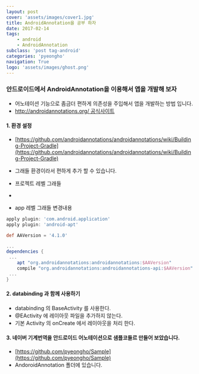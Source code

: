 ```yaml
---
layout: post
cover: 'assets/images/cover1.jpg'
title: AndroidAnnotation을 공부 하자
date: 2017-02-14
tags: 
    - android
    - AndroidAnnotation
subclass: 'post tag-android'
categories: 'pyeongho'
navigation: True
logo: 'assets/images/ghost.png'    
---
```





### 안드로이드에서 AndroidAnnotation을 이용해서 앱을 개발해 보자
 - 어노테이션 기능으로 좀금더 편하게 의존성을 주입해서 앱을 개발하는 방법 입니다.
 - [http://androidannotations.org/ 공식사이트](http://androidannotations.org/)

#### 1. 환경 설정
 - [https://github.com/androidannotations/androidannotations/wiki/Building-Project-Gradle](https://github.com/androidannotations/androidannotations/wiki/Building-Project-Gradle)
 - 그래들 환경이라서 편하게 추가 할 수 있습니다.
 - 프로젝트 레벨 그래들
  
  - <script src="https://gist.github.com/pyeongho/47dbeb046afeee449fbe52f00cc43efc.js"></script>

 - app 레벨 그래들 변경내용 

```gradle
apply plugin: 'com.android.application'
apply plugin: 'android-apt'

def AAVersion = '4.1.0'

...
dependencies {
 ...
    apt "org.androidannotations:androidannotations:$AAVersion"
    compile "org.androidannotations:androidannotations-api:$AAVersion"
 ...   
}

```

#### 2. databinding 과 함께 사용하기
 - databinding 의 BaseActivity 를 사용한다.
 - @EActivity 에 레이아웃 파일을 추가하지 않는다.
 - 기본 Activity 의 onCreate 에서 레이아웃을 처리 한다.


#### 3. 네이버 기계번역을 안드로이드 어노테이션으로 샘플코들르 만들어 보았습니다.
 -  [https://github.com/pyeongho/Sample](https://github.com/pyeongho/Sample)
 - AndoroidAnnotation 폴더에 있습니다.